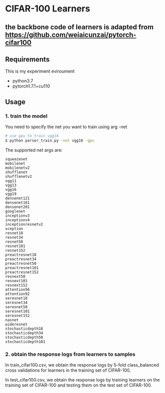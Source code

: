# CIFAR-100 Learners

## the backbone code of learners is adapted from https://github.com/weiaicunzai/pytorch-cifar100

## Requirements

This is my experiment eviroument
- python3.7
- pytorch1.7.1+cu110


## Usage

### 1. train the model
You need to specify the net you want to train using arg -net

```bash
# use gpu to train vgg16
$ python parser_train.py -net vgg16 -gpu
```

The supported net args are:
```
squeezenet
mobilenet
mobilenetv2
shufflenet
shufflenetv2
vgg11
vgg13
vgg16
vgg19
densenet121
densenet161
densenet201
googlenet
inceptionv3
inceptionv4
inceptionresnetv2
xception
resnet18
resnet34
resnet50
resnet101
resnet152
preactresnet18
preactresnet34
preactresnet50
preactresnet101
preactresnet152
resnext50
resnext101
resnext152
attention56
attention92
seresnet18
seresnet34
seresnet50
seresnet101
seresnet152
nasnet
wideresnet
stochasticdepth18
stochasticdepth34
stochasticdepth50
stochasticdepth101
```



### 2. obtain the response logs from learners to samples
In train_cifar100.csv, we obtain the response logs by 5-fold class_balanced cross validations for learners in the training set of CIFAR-100.

In test_cifar100.csv, we obtain the response logs by training learners on the training set of CIFAR-100 and testing them on the test set of CIFAR-100.




